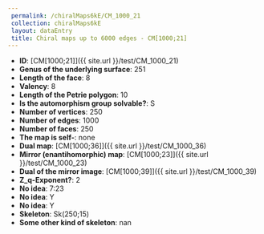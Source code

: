 ```yaml
--- 
 permalink: /chiralMaps6kE/CM_1000_21 
 collection: chiralMaps6kE
 layout: dataEntry
 title: Chiral maps up to 6000 edges - CM[1000;21]
---
```


- **ID**: [CM[1000;21]]({{ site.url }}/test/CM_1000_21)
- **Genus of the underlying surface**: 251
- **Length of the face**: 8
- **Valency**: 8
- **Length of the Petrie polygon**: 10
- **Is the automorphism group solvable?**: S
- **Number of vertices**: 250
- **Number of edges**: 1000
- **Number of faces**: 250
- **The map is self-**: none
- **Dual map**: [CM[1000;36]]({{ site.url }}/test/CM_1000_36)
- **Mirror (enantihomorphic) map**: [CM[1000;23]]({{ site.url }}/test/CM_1000_23)
- **Dual of the mirror image**: [CM[1000;39]]({{ site.url }}/test/CM_1000_39)
- **Z_q-Exponent?**: 2
- **No idea**:  7:23
- **No idea**: Y
- **No idea**: Y
- **Skeleton**: Sk(250;15)
- **Some other kind of skeleton**: nan
